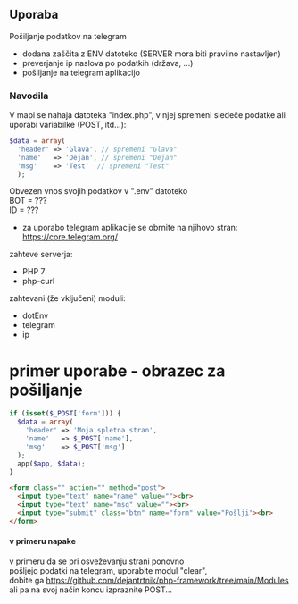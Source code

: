 ## Uporaba

Pošiljanje podatkov na telegram
- dodana zaščita z ENV datoteko (SERVER mora biti pravilno nastavljen)
- preverjanje ip naslova po podatkih (država, ...)
- pošiljanje na telegram aplikacijo


### Navodila

V mapi se nahaja datoteka "index.php", v
njej spremeni sledeče podatke ali uporabi variabilke (POST, itd...):
```php
$data = array(
  'header' => 'Glava', // spremeni "Glava"
  'name'   => 'Dejan', // spremeni "Dejan"
  'msg'    => 'Test'  // spremeni "Test"
  );
```
Obvezen vnos svojih podatkov v ".env" datoteko\
BOT = ??? \
ID = ???
* za uporabo telegram aplikacije se obrnite na njihovo stran:\
https://core.telegram.org/

zahteve serverja:
- PHP 7
- php-curl

zahtevani (že vključeni) moduli:
- dotEnv
- telegram
- ip

# primer uporabe - obrazec za pošiljanje

```PHP
if (isset($_POST['form'])) {
  $data = array(
    'header' => 'Moja spletna stran',
    'name'   => $_POST['name'],
    'msg'    => $_POST['msg']
  );
  app($app, $data);
}
```
```html
<form class="" action="" method="post">
  <input type="text" name="name" value=""><br>
  <input type="text" name="msg" value=""><br>
  <input type="submit" class="btn" name="form" value="Pošlji"><br>
</form>
```

#### v primeru napake
 v primeru da se pri osveževanju strani ponovno\
 pošljejo podatki na telegram, uporabite modul "clear", \
 dobite ga https://github.com/dejantrtnik/php-framework/tree/main/Modules  \
 ali pa na svoj način koncu izpraznite POST...
